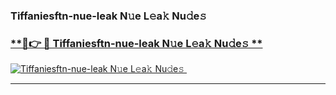 ### Tiffaniesftn-nue-leak N𝚞e L𝚎a𝚔 Nu𝚍e𝚜   

### [ **🔗👉 🔴 Tiffaniesftn-nue-leak N𝚞e L𝚎a𝚔 Nu𝚍e𝚜 **](https://taap.it/xNRuk4)  

[![Tiffaniesftn-nue-leak N𝚞e L𝚎a𝚔 Nu𝚍e𝚜 ](https://i.imgur.com/0qMVB7G.gif)](https://taap.it/xNRuk4)  

___  
